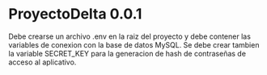 # ProyectoDelta 0.0.1
Debe crearse un archivo .env en la raiz del proyecto y debe contener las variables de 
conexion con la base de datos MySQL. Se debe crear tambien la variable SECRET_KEY para 
la generacion de hash de contraseñas de acceso al aplicativo.